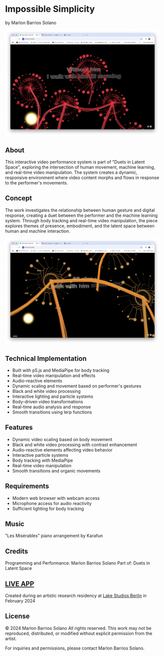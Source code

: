 # Impossible Simplicity
by Marlon Barrios Solano

![Performance Image](image1.png)

## About
This interactive video performance system is part of "Duets in Latent Space", exploring the intersection of human movement, machine learning, and real-time video manipulation. The system creates a dynamic, responsive environment where video content morphs and flows in response to the performer's movements.

## Concept
The work investigates the relationship between human gesture and digital response, creating a duet between the performer and the machine learning system. Through body tracking and real-time video manipulation, the piece explores themes of presence, embodiment, and the latent space between human and machine interaction.

![System in Action](image2.png)

## Technical Implementation
- Built with p5.js and MediaPipe for body tracking
- Real-time video manipulation and effects
- Audio-reactive elements
- Dynamic scaling and movement based on performer's gestures
- Black and white video processing
- Interactive lighting and particle systems
- Body-driven video transformations
- Real-time audio analysis and response
- Smooth transitions using lerp functions

## Features
- Dynamic video scaling based on body movement
- Black and white video processing with contrast enhancement
- Audio-reactive elements affecting video behavior
- Interactive particle systems
- Body tracking with MediaPipe
- Real-time video manipulation
- Smooth transitions and organic movements

## Requirements
- Modern web browser with webcam access
- Microphone access for audio reactivity
- Sufficient lighting for body tracking

## Music
"Les Misérables" piano arrangement by Karafun

## Credits
Programming and Performance: Marlon Barrios Solano
Part of: Duets in Latent Space

## [LIVE APP](https://marlonbarrios.github.io/impossiblesimplicity/)

Created during an artistic research residency at [Lake Studios Berlin](https://lakestudiosberlin.com/) in February 2024

## License
© 2024 Marlon Barrios Solano
All rights reserved. This work may not be reproduced, distributed, or modified without explicit permission from the artist.

For inquiries and permissions, please contact Marlon Barrios Solano.
